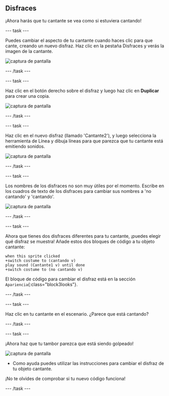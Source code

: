 ## Disfraces

¡Ahora harás que tu cantante se vea como si estuviera cantando!

--- task ---

Puedes cambiar el aspecto de tu cantante cuando haces clic para que cante, creando un nuevo disfraz. Haz clic en la pestaña Disfraces y verás la imagen de la cantante.

![captura de pantalla](images/band-singer-costume-annotated.png)

--- /task ---

--- task ---

Haz clic en el botón derecho sobre el disfraz y luego haz clic en **Duplicar** para crear una copia.

![captura de pantalla](images/band-singer-duplicate.png)

--- /task ---

--- task ---

Haz clic en el nuevo disfraz (llamado 'Cantante2'), y luego selecciona la herramienta de Línea y dibuja líneas para que parezca que tu cantante está emitiendo sonidos.

![captura de pantalla](images/band-singer-click.png)

--- /task ---

--- task ---

Los nombres de los disfraces no son muy útiles por el momento. Escribe en los cuadros de texto de los disfraces para cambiar sus nombres a 'no cantando' y 'cantando'.

![captura de pantalla](images/band-singer-name-annotated.png)

--- /task ---

--- task ---

Ahora que tienes dos disfraces diferentes para tu cantante, ¡puedes elegir qué disfraz se muestra! Añade estos dos bloques de código a tu objeto cantante:

```blocks3
when this sprite clicked
+switch costume to (cantando v)
play sound (Cantante1 v) until done
+switch costume to (no cantando v)
```

El bloque de código para cambiar el disfraz está en la sección `Apariencia`{:class="block3looks"}.

--- /task ---

--- task ---

Haz clic en tu cantante en el escenario. ¿Parece que está cantando?

--- /task ---

--- task ---

¡Ahora haz que tu tambor parezca que está siendo golpeado!

![captura de pantalla](images/band-drum-final.png)

- Como ayuda puedes utilizar las instrucciones para cambiar el disfraz de tu objeto cantante.

¡No te olvides de comprobar si tu nuevo código funciona!

--- /task ---